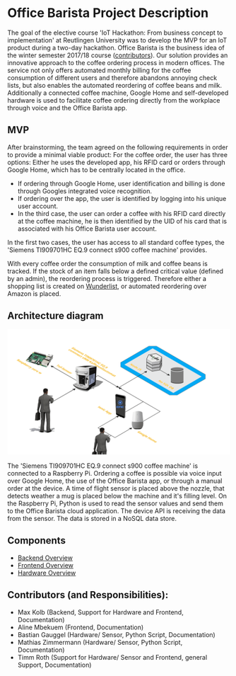 # Office Barista Project Description
The goal of the elective course 'IoT Hackathon: From business concept to implementation' at Reutlingen University was to develop the MVP for an IoT product during a two-day hackathon.
Office Barista is the business idea of the winter semester 2017/18 course ([contributors](#creating-jobs)). Our solution provides an innovative approach to the coffee ordering process in modern offices. The service not only offers automated monthly billing for the coffee consumption of different users and therefore abandons annoying check lists, but also enables the automated reordering of coffee beans and milk. Additionally a connected coffee machine, Google Home and self-developed hardware is used to facilitate coffee ordering directly from the workplace through voice and the Office Barista app.

## MVP
After brainstorming, the team agreed on the following requirements in order to provide a minimal viable product:
For the coffee order, the user has three options:
Either he uses the developed app, his RFID card or orders through Google Home, which has to be centrally located in the office.

* If ordering through Google Home, user identification and billing is done through Googles integrated voice recognition.
* If ordering over the app, the user is identified by logging into his unique user account.
* In the third case, the user can order a coffee with his RFID card directly at the coffee machine, he is then identified by the UID of his card that is associated with his Office Barista user account.

In the first two cases, the user has access to all standard coffee types, the 'Siemens TI909701HC EQ.9 connect s900 coffee machine' provides.

With every coffee order the consumption of milk and coffee beans is tracked. If the stock of an item falls below a defined critical value (defined by an admin), the reordering process is triggered.
Therefore either a shopping list is created on [Wunderlist](http://wunderlist.com), or automated reordering over Amazon is placed.

## Architecture diagram
![Architecture diagram](README/architecture_diagram.png)

The 'Siemens TI909701HC EQ.9 connect s900 coffee machine' is connected to a Raspberry Pi.
Ordering a coffee is possible via voice input over Google Home, the use of the Office Barista app, or through a manual order at the device.
A time of flight sensor is placed above the nozzle, that detects weather a mug is placed below the machine and it's filling level. On the Raspberry Pi, Python is used to read the sensor values and send them to the Office Barista cloud application.
The device API is receiving the data from the sensor. The data is stored in a NoSQL data store.

## Components
* [Backend Overview](https://github.com/gauggelb/Officebarista/tree/master/backend
 "Backend Overview")
* [Frontend Overview](https://github.com/gauggelb/Officebarista/tree/master/frontend
 "Frontend Overview")
* [Hardware Overview](https://github.com/gauggelb/Officebarista/tree/master/hardware
 "Hardware Overview")

## Contributors (and Responsibilities):
* Max Kolb (Backend, Support for Hardware and Frontend, Documentation)
* Aline Mbekuem (Frontend, Documentation)
* Bastian Gauggel (Hardware/ Sensor,  Python Script, Documentation)
* Mathias Zimmermann (Hardware/ Sensor, Python Script, Documentation)
* Timm Roth (Support for Hardware/ Sensor and Frontend, general Support, Documentation)
